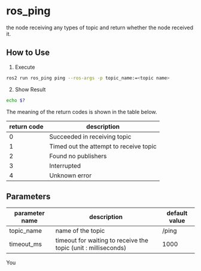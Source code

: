 # ros_ping

the node receiving any types of topic and return whether the node received it.

## How to Use

1. Execute
```bash
ros2 run ros_ping ping --ros-args -p topic_name:=<topic name>
```

2. Show Result
```bash
echo $?
```

The meaning of the return codes is shown in the table below.

| return code | description                            |
|-------------|----------------------------------------|
| 0           | Succeeded in receiving topic           |
| 1           | Timed out the attempt to receive topic |
| 2           | Found no publishers                    |
| 3           | Interrupted                            |
| 4           | Unknown error                          |

## Parameters

| parameter name | description                                                    | default value |
|----------------|----------------------------------------------------------------|---------------|
| topic_name     | name of the topic                                              | /ping         |
| timeout_ms     | timeout for waiting to receive the topic (unit : milliseconds) | 1000          |

You
